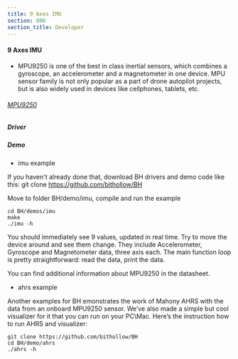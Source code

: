 ```yaml
---
title: 9 Axes IMU
section: 000
section_title: Developer
---
```


#### **9 Axes IMU**

   * MPU9250 is one of the best in class inertial sensors, which combines a gyroscope,
   an accelerometer and a magnetometer in one device. MPU sensor family is not only popular as a part of drone autopilot projects,
   but is also widely used in devices like cellphones, tablets, etc.

###### [MPU9250](/datasheet/MPU6050_9250/PS-MPU-9250A-01.pdf)

##### **Driver**




##### **Demo**

   * imu example

   If you haven't already done that, download BH drivers and demo code like this:
    git clone https://github.com/bithollow/BH

Move to folder BH/demo/imu, compile and run the example

    cd BH/demos/imu
    make
    ./imu -h

   You should immediately see 9 values, updated in real time.
Try to move the device around and see them change.
They include Accelerometer, Gyroscope and Magnetometer data, three axis each.
The main function loop is pretty straightforward: read the data, print the data.

You can find additional information about MPU9250 in the datasheet.

   * ahrs example

   Another examples for BH emonstrates the work of Mahony AHRS with the data from an onboard MPU9250 sensor.
We’ve also made a simple but cool visualizer for it that you can run on your PC\Mac.
Here’s the instruction how to run AHRS and visualizer:

    git clone https://github.com/bithollow/BH
    cd BH/demo/ahrs
    ./ahrs -h

